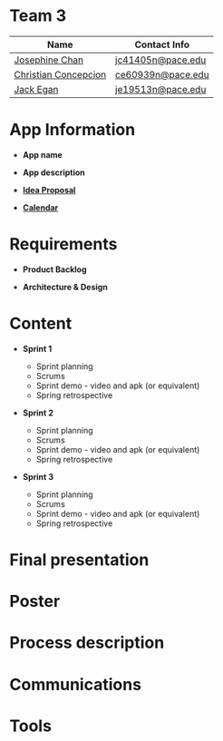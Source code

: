 # Team 3
| Name                                      | Contact Info      |
| ----------------------------------------- | ----------------- |
| [Josephine Chan](https://github.com/JC32101)       | jc41405n@pace.edu |
| [Christian Concepcion](https://github.com/ce60939n)     | ce60939n@pace.edu |
| [Jack Egan](https://github.com/jackegan444) | je19513n@pace.edu |

# App Information

* **App name**

* **App description**

* [**Idea Proposal**](https://docs.google.com/document/d/1K9LND5sPPHR9ES6Eiql0esIrMomXwbib/edit?usp=sharing&ouid=113850289169906394470&rtpof=true&sd=true)

* [**Calendar**](https://calendar.google.com/calendar/u/0?cid=aXZoMmU3NjhzMjRkdGlxZWYwcXZvbzhxcjBAZ3JvdXAuY2FsZW5kYXIuZ29vZ2xlLmNvbQ)

# Requirements

* **Product Backlog**

* **Architecture & Design**

# Content

* **Sprint 1**
  * Sprint planning
  * Scrums
  * Sprint demo - video and apk (or equivalent)
  * Spring retrospective

* **Sprint 2**
  * Sprint planning
  * Scrums
  * Sprint demo - video and apk (or equivalent)
  * Spring retrospective

* **Sprint 3** 
  * Sprint planning
  * Scrums
  * Sprint demo - video and apk (or equivalent)
  * Spring retrospective

# **Final presentation**

# **Poster**

# **Process description**

# **Communications**

# **Tools**
